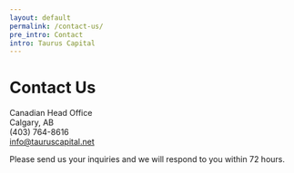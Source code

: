 ```yaml
---
layout: default
permalink: /contact-us/
pre_intro: Contact
intro: Taurus Capital
---
```


# Contact Us

Canadian Head Office<br />
Calgary, AB<br />
(403) 764-8616<br />
<a href="mailto:info@tauruscapital.net">info@tauruscapital.net</a>

<div id="contact" class="contact-form">
    <p>Please send us your inquiries and we will respond to you within 72 hours.</p>
    <div class="contact-form-component"></div>
</div>
